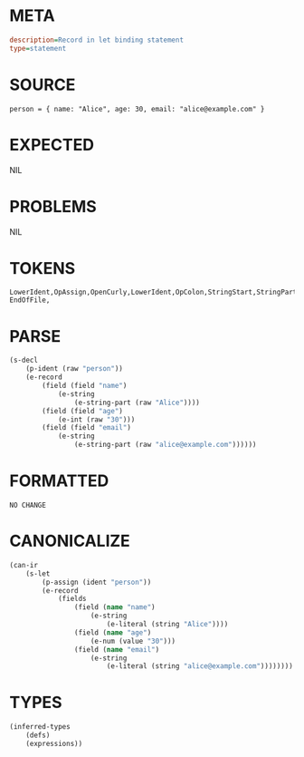 # META
~~~ini
description=Record in let binding statement
type=statement
~~~
# SOURCE
~~~roc
person = { name: "Alice", age: 30, email: "alice@example.com" }
~~~
# EXPECTED
NIL
# PROBLEMS
NIL
# TOKENS
~~~zig
LowerIdent,OpAssign,OpenCurly,LowerIdent,OpColon,StringStart,StringPart,StringEnd,Comma,LowerIdent,OpColon,Int,Comma,LowerIdent,OpColon,StringStart,StringPart,StringEnd,CloseCurly,
EndOfFile,
~~~
# PARSE
~~~clojure
(s-decl
	(p-ident (raw "person"))
	(e-record
		(field (field "name")
			(e-string
				(e-string-part (raw "Alice"))))
		(field (field "age")
			(e-int (raw "30")))
		(field (field "email")
			(e-string
				(e-string-part (raw "alice@example.com"))))))
~~~
# FORMATTED
~~~roc
NO CHANGE
~~~
# CANONICALIZE
~~~clojure
(can-ir
	(s-let
		(p-assign (ident "person"))
		(e-record
			(fields
				(field (name "name")
					(e-string
						(e-literal (string "Alice"))))
				(field (name "age")
					(e-num (value "30")))
				(field (name "email")
					(e-string
						(e-literal (string "alice@example.com"))))))))
~~~
# TYPES
~~~clojure
(inferred-types
	(defs)
	(expressions))
~~~
